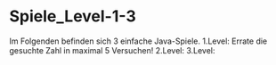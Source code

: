 # Spiele_Level-1-3

Im Folgenden befinden sich 3 einfache Java-Spiele.
1.Level: Errate die gesuchte Zahl in maximal 5 Versuchen!
2.Level:
3.Level:
